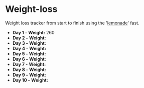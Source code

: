 # Weight-loss
Weight loss tracker from start to finish using the '[lemonade](http://organicmastercleanse.com/Step-2-How-To-Do-The-Lemonade-Diet.html)' fast.

* **Day 1  -**
**Weight:** 260
* **Day 2  -**
**Weight:** 
* **Day 3  -**
**Weight:** 
* **Day 4  -**
**Weight:** 
* **Day 5  -**
**Weight:** 
* **Day 6  -**
**Weight:** 
* **Day 7  -**
**Weight:** 
* **Day 8  -**
**Weight:** 
* **Day 9  -**
**Weight:** 
* **Day 10 -**
**Weight:** 
